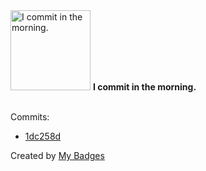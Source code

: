 <img src="https://github.com/my-badges/my-badges/blob/master/src/all-badges/time-of-commit/morning-commits.png?raw=true" alt="I commit in the morning." title="I commit in the morning." width="128">
<strong>I commit in the morning.</strong>
<br><br>

Commits:

- <a href="https://github.com/ben-of-codecraft/electron-s3-file-manager/commit/1dc258d7b0a9e7965e3636a355df57ff80a04480">1dc258d</a>


Created by <a href="https://github.com/my-badges/my-badges">My Badges</a>